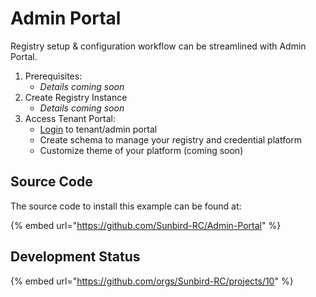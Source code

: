 # Admin Portal

Registry setup & configuration workflow can be streamlined with Admin Portal.

1. Prerequisites:
   * _Details coming soon_
2. Create Registry Instance
   * _Details coming soon_
3. Access Tenant Portal:
   * [Login](https://demo-admin-portal.xiv.in/) to tenant/admin portal
   * Create schema to manage your registry and credential platform&#x20;
   * Customize theme of your platform (coming soon)



## Source Code

The source code to install this example can be found at:

{% embed url="https://github.com/Sunbird-RC/Admin-Portal" %}

## Development Status

{% embed url="https://github.com/orgs/Sunbird-RC/projects/10" %}
